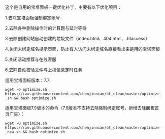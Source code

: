 这个是自用的宝塔面板一键优化补丁，主要有以下优化项目：

1.去除宝塔面板强制绑定账号

2.去除各种删除操作时的计算题与延时等待

3.去除创建网站自动创建的垃圾文件（index.html、404.html、.htaccess）

4.关闭未绑定域名提示页面，防止有人访问未绑定域名直接看出来是用的宝塔面板

5.关闭活动推荐与在线客服

6.去除自动校验文件与上报信息定时任务

适用宝塔面板版本：7.7:

```wget -O optimize.sh https://raw.githubusercontent.com/chenjinnian/bt_clean/master/optimize.sh && bash optimize.sh```



适用宝塔面板7.9版本的命令（7.9版本不支持去除强制绑定账号，新增去除面板首页广告）：

```wget -O optimize.sh https://raw.githubusercontent.com/chenjinnian/bt_clean/master/optimize_new.sh && bash optimize.sh```